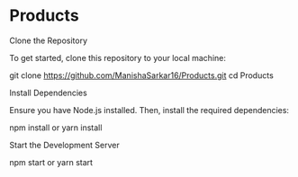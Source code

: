 # Products

Clone the Repository

To get started, clone this repository to your local machine:

git clone https://github.com/ManishaSarkar16/Products.git
cd Products

Install Dependencies

Ensure you have Node.js installed. Then, install the required dependencies: 

npm install
or
yarn install

Start the Development Server

npm start
or
yarn start